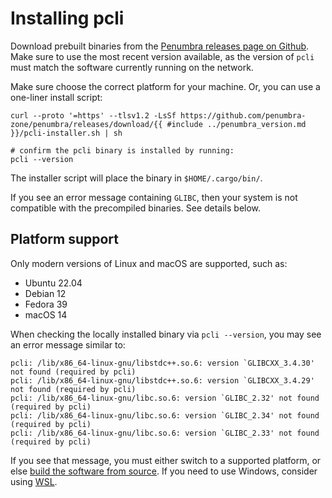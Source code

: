# Installing pcli

Download prebuilt binaries from the [Penumbra releases page on Github](https://github.com/penumbra-zone/penumbra/releases).
Make sure to use the most recent version available, as the version of `pcli` must
match the software currently running on the network.

Make sure choose the correct platform for your machine. Or, you can use a one-liner install script:

```
curl --proto '=https' --tlsv1.2 -LsSf https://github.com/penumbra-zone/penumbra/releases/download/{{ #include ../penumbra_version.md }}/pcli-installer.sh | sh

# confirm the pcli binary is installed by running:
pcli --version
```

The installer script will place the binary in `$HOME/.cargo/bin/`.

If you see an error message containing `GLIBC`, then your system is not compatible
with the precompiled binaries. See details below.

## Platform support

Only modern versions of Linux and macOS are supported, such as:

  * Ubuntu 22.04
  * Debian 12
  * Fedora 39
  * macOS 14

When checking the locally installed binary via `pcli --version`, you may see an error message similar to:

```
pcli: /lib/x86_64-linux-gnu/libstdc++.so.6: version `GLIBCXX_3.4.30' not found (required by pcli)
pcli: /lib/x86_64-linux-gnu/libstdc++.so.6: version `GLIBCXX_3.4.29' not found (required by pcli)
pcli: /lib/x86_64-linux-gnu/libc.so.6: version `GLIBC_2.32' not found (required by pcli)
pcli: /lib/x86_64-linux-gnu/libc.so.6: version `GLIBC_2.34' not found (required by pcli)
pcli: /lib/x86_64-linux-gnu/libc.so.6: version `GLIBC_2.33' not found (required by pcli)
```

If you see that message, you must either switch to a supported platform, or else
[build the software from source](../dev/build.md). If you need to use Windows,
consider using [WSL].

[WSL]: https://learn.microsoft.com/en-us/windows/wsl/install
